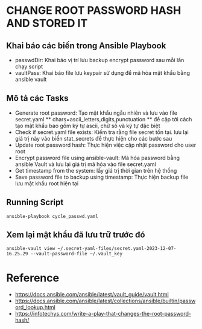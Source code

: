 # CHANGE ROOT PASSWORD HASH AND STORED IT

## Khai báo các biến trong Ansible Playbook
- passwdDir: Khai báo vị trí lưu backup encrypt password sau mỗi lần chạy script
- vaultPass: Khai báo file lưu keypair sử dụng để mã hóa mật khẩu bằng ansible vault

## Mô tả các Tasks
- Generate root password: Tạo mật khẩu ngẫu nhiên và lưu vào file secret.yaml
** chars=ascii_letters,digits,punctuation ** đề cập tới cách tạo mật khẩu bao gồm ký tự ascii, chữ số và ký tự đặc biệt
- Check if secret.yaml file exists: Kiểm tra rằng file secret tồn tại. lưu lại giá trị này vào biến stat_secrets để thực hiện cho các bước sau
- Update root password hash: Thực hiện việc cập nhật password cho user root
- Encrypt password file using ansible-vault: Mã hóa password bằng ansible Vault và lưu lại giá trị mã hóa vào file secret.yaml
- Get timestamp from the system: lấy giá trị thời gian trên hệ thống
- Save password file to backup using timestamp: Thực hiện backup file lưu mật khẩu root hiện tại

## Running Script

```
ansible-playbook cycle_passwd.yaml
```

## Xem lại mật khẩu đã lưu trữ trước đó

```
ansible-vault view ~/.secret-yaml-files/secret.yaml-2023-12-07-16.25.29 --vault-password-file ~/.vault_key
```

# Reference
- https://docs.ansible.com/ansible/latest/vault_guide/vault.html
- https://docs.ansible.com/ansible/latest/collections/ansible/builtin/password_lookup.html
- https://infotechys.com/write-a-play-that-changes-the-root-password-hash/